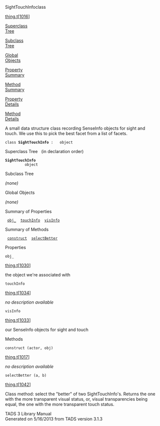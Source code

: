 ---
---
<span class="title">SightTouchInfo</span><span class="type">class</span>

[thing.t](../file/thing.t.html)\[[1016](../source/thing.t.html#1016)\]

[Superclass  
Tree](#_SuperClassTree_)

[Subclass  
Tree](#_SubClassTree_)

[Global  
Objects](#_ObjectSummary_)

[Property  
Summary](#_PropSummary_)

[Method  
Summary](#_MethodSummary_)

[Property  
Details](#_Properties_)

[Method  
Details](#_Methods_)

<div class="fdesc">

A small data structure class recording SenseInfo objects for sight and
touch. We use this to pick the best facet from a list of facets.

`class `**`SightTouchInfo`**` :   object`

</div>

<span id="_SuperClassTree_"></span>

<div class="mjhd">

<span class="hdln">Superclass Tree</span>   (in declaration order)

</div>

**`SightTouchInfo`**  
`         object`  
<span id="_SubClassTree_"></span>

<div class="mjhd">

<span class="hdln">Subclass Tree</span>  

</div>

*(none)* <span id="_ObjectSummary_"></span>

<div class="mjhd">

<span class="hdln">Global Objects</span>  

</div>

*(none)* <span id="_PropSummary_"></span>

<div class="mjhd">

<span class="hdln">Summary of Properties</span>  

</div>

` `[`obj_`](#obj_)`  `[`touchInfo`](#touchInfo)`  `[`visInfo`](#visInfo)`  `

<span id="_MethodSummary_"></span>

<div class="mjhd">

<span class="hdln">Summary of Methods</span>  

</div>

` `[`construct`](#construct)`  `[`selectBetter`](#selectBetter)`  `

<span id="_Properties_"></span>

<div class="mjhd">

<span class="hdln">Properties</span>  

</div>

<span id="obj_"></span>

`obj_`

[thing.t](../file/thing.t.html)\[[1030](../source/thing.t.html#1030)\]

<div class="desc">

the object we're associated with

</div>

<span id="touchInfo"></span>

`touchInfo`

[thing.t](../file/thing.t.html)\[[1034](../source/thing.t.html#1034)\]

<div class="desc">

*no description available*

</div>

<span id="visInfo"></span>

`visInfo`

[thing.t](../file/thing.t.html)\[[1033](../source/thing.t.html#1033)\]

<div class="desc">

our SenseInfo objects for sight and touch

</div>

<span id="_Methods_"></span>

<div class="mjhd">

<span class="hdln">Methods</span>  

</div>

<span id="construct"></span>

`construct (actor, obj)`

[thing.t](../file/thing.t.html)\[[1017](../source/thing.t.html#1017)\]

<div class="desc">

*no description available*

</div>

<span id="selectBetter"></span>

`selectBetter (a, b)`

[thing.t](../file/thing.t.html)\[[1042](../source/thing.t.html#1042)\]

<div class="desc">

Class method: select the "better" of two SightTouchInfo's. Returns the
one with the more transparent visual status, or, visual transparencies
being equal, the one with the more transparent touch status.

</div>

<div class="ftr">

TADS 3 Library Manual  
Generated on 5/16/2013 from TADS version 3.1.3

</div>
